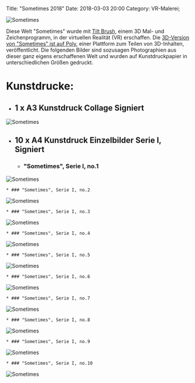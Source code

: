 Title: "Sometimes 2018"
Date: 2018-03-03 20:00
Category: VR-Malerei;

![Sometimes]({filename}images/vrsometimes/cr-smeerws-sometimes1.jpg "Sometimes")


Diese Welt "Sometimes" wurde mit [Tilt Brush](https://www.tiltbrush.com/), einem 3D Mal- und Zeichenprogramm, in der virtuellen Realität (VR) erschaffen. Die [3D-Version von "Sometimes" ist auf Poly](https://poly.google.com/view/bK8IwT-_8EO), einer Plattform zum Teilen von 3D-Inhalten, veröffentlicht. Die folgenden Bilder sind sozusagen Photographien aus dieser ganz eigens erschaffenen Welt und wurden auf Kunstdruckpapier in unterschiedlichen Größen gedruckt.

# Kunstdrucke:

* ## 1 x A3 Kunstdruck Collage Signiert
![Sometimes]({filename}images/vrsometimes/cr-smeerws-sometimes-a3.jpg "Sometimes")

* ## 10 x A4 Kunstdruck Einzelbilder Serie I, Signiert 

    * ### "Sometimes", Serie I, no.1
![Sometimes]({filename}images/vrsometimes/cr-smeerws-sometimes-web-1.jpg "Sometimes no.1")

    * ### "Sometimes", Serie I, no.2
![Sometimes]({filename}images/vrsometimes/cr-smeerws-sometimes-web-2.jpg "Sometimes no.2")

    * ### "Sometimes", Serie I, no.3
![Sometimes]({filename}images/vrsometimes/cr-smeerws-sometimes-web-3.jpg "Sometimes no.3")

    * ### "Sometimes", Serie I, no.4
![Sometimes]({filename}images/vrsometimes/cr-smeerws-sometimes-web-4.jpg "Sometimes no.4")

    * ### "Sometimes", Serie I, no.5
![Sometimes]({filename}images/vrsometimes/cr-smeerws-sometimes-web-5.jpg "Sometimes no.5")

    * ### "Sometimes", Serie I, no.6
![Sometimes]({filename}images/vrsometimes/cr-smeerws-sometimes-web-6.jpg "Sometimes no.6")

    * ### "Sometimes", Serie I, no.7
![Sometimes]({filename}images/vrsometimes/cr-smeerws-sometimes-web-7.jpg "Sometimes no.7")

    * ### "Sometimes", Serie I, no.8
![Sometimes]({filename}images/vrsometimes/cr-smeerws-sometimes-web-8.jpg "Sometimes no.8")

    * ### "Sometimes", Serie I, no.9
![Sometimes]({filename}images/vrsometimes/cr-smeerws-sometimes-web-9.jpg "Sometimes no.9")

    * ### "Sometimes", Serie I, no.10
![Sometimes]({filename}images/vrsometimes/cr-smeerws-sometimes-web-10.jpg "Sometimes no.10")
